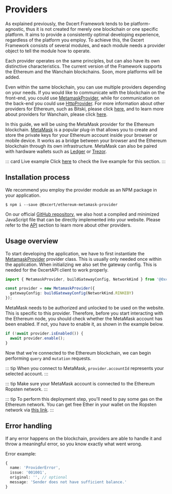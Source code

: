 # Providers

As explained previously, the 0xcert Framework tends to be platform-agnostic, thus it is not created for merely one blockchain or one specific platform. It aims to provide a consistently optimal developing experience, regardless of the platform you employ. To achieve this, the 0xcert Framework consists of several modules, and each module needs a provider object to tell the module how to operate. 

Each provider operates on the same principles, but can also have its own distinctive characteristics. The current version of the Framework supports the Ethereum and the Wanchain blockchains. Soon, more platforms will be added.

Even within the same blockchain, you can use multiple providers depending on your needs. If you would like to communicate with the blockchain on the front-end, you could use [MetamaskProvider](/api/ethereum.html#metamask-provider), while for communication on the back-end you could use [HttpProvider](/api/ethereum.html#http-provider). For more information about other providers for Ethereum, such as Bitski, please click [here](/api/ethereum.html#api-ethereum), and to learn more about providers for Wanchain, please click [here](/api/wanchain.html#api-wanchain).

In this guide, we will be using the MetaMask provider for the Ethereum blockchain. [MetaMask](https://metamask.io/) is a popular plug-in that allows you to create and store the private keys for your Ethereum account inside your browser or mobile device. It works as a bridge between your browser and the Ethereum blockchain through its own infrastructure. MetaMask can also be paired with hardware wallets such as [Ledger](https://www.ledger.com/) or [Trezor](https://trezor.io/).

::: card Live example
Click [here](https://codesandbox.io/s/github/0xcert/example-using-providers?module=%2FREADME.md) to check the live example for this section.
:::

## Installation process

We recommend you employ the provider module as an NPM package in your application.

```ell
$ npm i --save @0xcert/ethereum-metamask-provider
```

On our official [GitHub repository](https://github.com/0xcert/framework), we also host a compiled and minimized JavaScript file that can be directly implemented into your website. Please refer to the [API](/api/ethereum.html) section to learn more about other providers.

## Usage overview

To start developing the application, we have to first instantiate the [MetamaskProvider](/api/ethereum.html#metamask-provider) provider class. This is usually only needed once within the application. When initializing we also set the gateway config. This is needed for the 0xcertAPI client to work properly.

```ts
import { MetamaskProvider, buildGatewayConfig, NetworkKind } from '@0xcert/ethereum-metamask-provider';

const provider = new MetamaskProvider({
  gatewayConfig: buildGatewayConfig(NetworkKind.RINKEBY)
});
```

MetaMask needs to be authorized and unlocked to be used on the website. This is specific to this provider. Therefore, before you start interacting with the Ethereum node, you should check whether the MetaMask account has been enabled. If not, you have to enable it, as shown in the example below.

```ts
if (!await provider.isEnabled()) {
  await provider.enable();
}
```

Now that we're connected to the Ethereum blockchain, we can begin performing `query` and `mutation` requests.

::: tip
When you connect to MetaMask, `provider.accountId` represents your selected account.
:::

::: tip
Make sure your MetaMask account is connected to the Ethereum Ropsten network.
:::

::: tip
To perform this deployment step, you'll need to pay some gas on the Ethereum network. You can get free Ether in your wallet on the Ropsten network via [this link](https://faucet.ropsten.be/).
:::

## Error handling

If any error happens on the blockchain, providers are able to handle it and throw a meaningful error, so you know exactly what went wrong.

Error example: 

```ts
{
  name: 'ProviderError',
  issue: '001001',
  original: '', // optional
  message: 'Sender does not have sufficient balance.'
}
```
